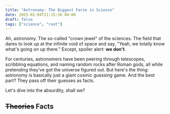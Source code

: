 ```yaml
---
title: "Astronomy: The Biggest Farse in Science"
date: 2025-02-04T21:15:36-04:00
draft: false
tags: ["science", "rant"]
---
```


Ah, astronomy. The so-called "crown jewel" of the sciences. The field that dares to look up at the infinite void of space and say, "Yeah, we totally know what's going on up there." Except, spoiler alert: **we don't**.

<!--more-->

For centuries, astronomers have been peering through telescopes, scribbling equations, and naming random rocks after Roman gods, all while pretending they’ve got the universe figured out. But here's the thing: astronomy is basically just a giant cosmic guessing game. And the best part? They pass off their guesses as facts.

Let's dive into the absurdity, shall we?

## ~~Theories~~ Facts